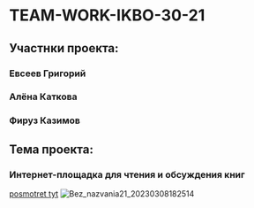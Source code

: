 # TEAM-WORK-IKBO-30-21
## Участнки проекта:
### Евсеев Григорий
### Алёна Каткова
### Фируз Казимов
## Тема проекта:
### Интернет-площадка для чтения и обсуждения книг

[posmotret tyt](https://grimpeach.github.io/TEAM-WORK-IKBO-30-21/)
![Bez_nazvania21_20230308182514](https://user-images.githubusercontent.com/106539421/230177696-d5914e06-a3aa-42f0-b1f3-743b6c9a8ed0.png)
